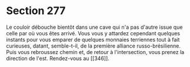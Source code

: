 # Section 277

Le couloir débouche bientôt dans une cave qui n'a pas d'autre issue que celle par où vous êtes arrivé. Vous vous y attardez cependant quelques instants pour vous emparer de quelques monnaies terriennes tout à fait curieuses, datant, semble-t-il, de la première alliance russo-brésilienne. Puis vous rebroussez chemin et, de retour à l'intersection, vous prenez la direction de l'est. Rendez-vous au [[346]].